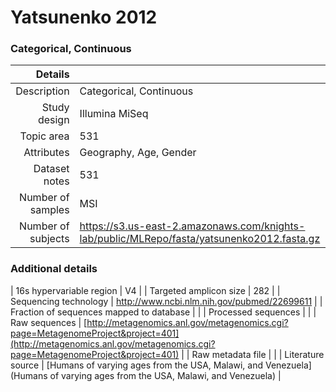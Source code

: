 # Yatsunenko 2012

### Categorical, Continuous


| Details        |             |
| -------------: |-------------|
| Description      | Categorical, Continuous |
| Study design | Illumina MiSeq |
| Topic area | 531|
| Attributes | Geography, Age, Gender|
| Dataset notes | 531|
| Number of samples | MSI|
| Number of subjects | https://s3.us-east-2.amazonaws.com/knights-lab/public/MLRepo/fasta/yatsunenko2012.fasta.gz|

### Additional details

| 16s hypervariable region | V4 |
| Targeted amplicon size | 282 |
| Sequencing technology | http://www.ncbi.nlm.nih.gov/pubmed/22699611 |
| Fraction of sequences mapped to database |  |
| Processed sequences | []() |
| Raw sequences | [http://metagenomics.anl.gov/metagenomics.cgi?page=MetagenomeProject&project=401](http://metagenomics.anl.gov/metagenomics.cgi?page=MetagenomeProject&project=401) |
| Raw metadata file | []() |
| Literature source | [Humans of varying ages from the USA, Malawi, and Venezuela](Humans of varying ages from the USA, Malawi, and Venezuela) |